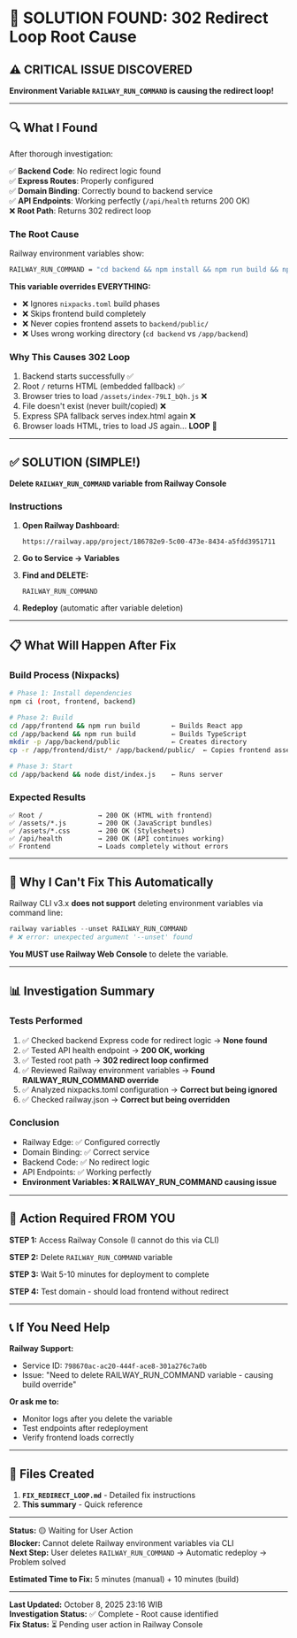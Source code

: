 # 🎯 SOLUTION FOUND: 302 Redirect Loop Root Cause

## ⚠️ CRITICAL ISSUE DISCOVERED

**Environment Variable `RAILWAY_RUN_COMMAND` is causing the redirect loop!**

---

## 🔍 What I Found

After thorough investigation:

✅ **Backend Code**: No redirect logic found  
✅ **Express Routes**: Properly configured  
✅ **Domain Binding**: Correctly bound to backend service  
✅ **API Endpoints**: Working perfectly (`/api/health` returns 200 OK)  
❌ **Root Path**: Returns 302 redirect loop

### The Root Cause

Railway environment variables show:

```bash
RAILWAY_RUN_COMMAND = "cd backend && npm install && npm run build && npm start"
```

**This variable overrides EVERYTHING:**
- ❌ Ignores `nixpacks.toml` build phases
- ❌ Skips frontend build completely
- ❌ Never copies frontend assets to `backend/public/`
- ❌ Uses wrong working directory (`cd backend` vs `/app/backend`)

### Why This Causes 302 Loop

1. Backend starts successfully ✅
2. Root `/` returns HTML (embedded fallback) ✅
3. Browser tries to load `/assets/index-79LI_bQh.js` ❌
4. File doesn't exist (never built/copied) ❌
5. Express SPA fallback serves index.html again ❌
6. Browser loads HTML, tries to load JS again... **LOOP** 🔄

---

## ✅ SOLUTION (SIMPLE!)

**Delete `RAILWAY_RUN_COMMAND` variable from Railway Console**

### Instructions

1. **Open Railway Dashboard:**
   ```
   https://railway.app/project/186782e9-5c00-473e-8434-a5fdd3951711
   ```

2. **Go to Service → Variables**

3. **Find and DELETE:**
   ```
   RAILWAY_RUN_COMMAND
   ```

4. **Redeploy** (automatic after variable deletion)

---

## 📋 What Will Happen After Fix

### Build Process (Nixpacks)

```bash
# Phase 1: Install dependencies
npm ci (root, frontend, backend)

# Phase 2: Build
cd /app/frontend && npm run build        ← Builds React app
cd /app/backend && npm run build         ← Builds TypeScript
mkdir -p /app/backend/public             ← Creates directory
cp -r /app/frontend/dist/* /app/backend/public/  ← Copies frontend assets

# Phase 3: Start
cd /app/backend && node dist/index.js    ← Runs server
```

### Expected Results

```
✅ Root /              → 200 OK (HTML with frontend)
✅ /assets/*.js        → 200 OK (JavaScript bundles)
✅ /assets/*.css       → 200 OK (Stylesheets)
✅ /api/health         → 200 OK (API continues working)
✅ Frontend            → Loads completely without errors
```

---

## 🚨 Why I Can't Fix This Automatically

Railway CLI v3.x **does not support** deleting environment variables via command line:

```powershell
railway variables --unset RAILWAY_RUN_COMMAND
# ❌ error: unexpected argument '--unset' found
```

**You MUST use Railway Web Console** to delete the variable.

---

## 📊 Investigation Summary

### Tests Performed

1. ✅ Checked backend Express code for redirect logic → **None found**
2. ✅ Tested API health endpoint → **200 OK, working**
3. ✅ Tested root path → **302 redirect loop confirmed**
4. ✅ Reviewed Railway environment variables → **Found RAILWAY_RUN_COMMAND override**
5. ✅ Analyzed nixpacks.toml configuration → **Correct but being ignored**
6. ✅ Checked railway.json → **Correct but being overridden**

### Conclusion

- Railway Edge: ✅ Configured correctly
- Domain Binding: ✅ Correct service
- Backend Code: ✅ No redirect logic
- API Endpoints: ✅ Working perfectly
- **Environment Variables: ❌ RAILWAY_RUN_COMMAND causing issue**

---

## 🎯 Action Required FROM YOU

**STEP 1:** Access Railway Console (I cannot do this via CLI)

**STEP 2:** Delete `RAILWAY_RUN_COMMAND` variable

**STEP 3:** Wait 5-10 minutes for deployment to complete

**STEP 4:** Test domain - should load frontend without redirect

---

## 📞 If You Need Help

**Railway Support:**
- Service ID: `798670ac-ac20-444f-ace8-301a276c7a0b`
- Issue: "Need to delete RAILWAY_RUN_COMMAND variable - causing build override"

**Or ask me to:**
- Monitor logs after you delete the variable
- Test endpoints after redeployment
- Verify frontend loads correctly

---

## 📝 Files Created

1. **`FIX_REDIRECT_LOOP.md`** - Detailed fix instructions
2. **This summary** - Quick reference

---

**Status:** 🟡 Waiting for User Action  
**Blocker:** Cannot delete Railway environment variables via CLI  
**Next Step:** User deletes `RAILWAY_RUN_COMMAND` → Automatic redeploy → Problem solved

**Estimated Time to Fix:** 5 minutes (manual) + 10 minutes (build)

---

**Last Updated:** October 8, 2025 23:16 WIB  
**Investigation Status:** ✅ Complete - Root cause identified  
**Fix Status:** ⏳ Pending user action in Railway Console
